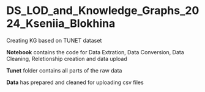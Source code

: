 # DS_LOD_and_Knowledge_Graphs_2024_Kseniia_Blokhina

Creating KG based on TUNET dataset

<b>Notebook</b> contains the code for Data Extration, Data Conversion, Data Cleaning, Reletionship creation and data upload 


<b>Tunet</b> folder contains all parts of the raw data


<b>Data</b> has prepared and cleaned for uploading csv files

